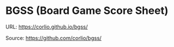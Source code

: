 # BGSS (Board Game Score Sheet)

URL: https://corlio.github.io/bgss/

Source: https://github.com/corlio/bgss/
